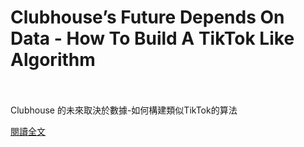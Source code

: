 # Clubhouse’s Future Depends On Data - How To Build A TikTok Like Algorithm

<!--more-->
<!--49-->
<br><br/>
Clubhouse 的未來取決於數據-如何構建類似TikTok的算法

[閱讀全文](https://www.forbes.com/sites/lutzfinger/2021/02/09/clubhouses-future-depends-on-datahow-to-build-a-tiktok-like-algorithm/?sh=34877dc03bb9)
